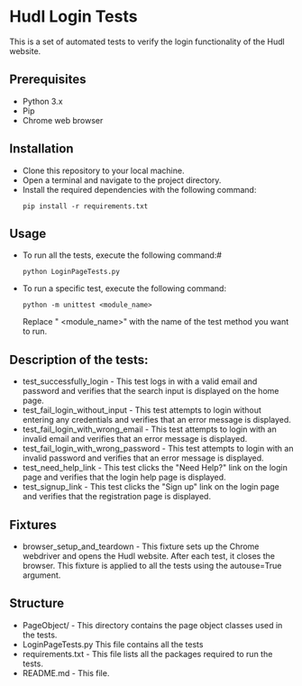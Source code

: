 # Hudl Login Tests
This is a set of automated tests to verify the login functionality of the Hudl website.

## Prerequisites
   - Python 3.x 
   - Pip 
   - Chrome web browser


## Installation
   - Clone this repository to your local machine.
   - Open a terminal and navigate to the project directory.
   - Install the required dependencies with the following command:
        ```
        pip install -r requirements.txt
        ```


## Usage
- To run all the tests, execute the following command:#
    ```
    python LoginPageTests.py
    ```
- To run a specific test, execute the following command:
    ```
    python -m unittest <module_name>
    ```
    Replace " <module_name>" with the name of the test method you want to run.

## Description of the tests:
 - test_successfully_login - This test logs in with a valid email and password and verifies that the search input is displayed on the home page.
 - test_fail_login_without_input - This test attempts to login without entering any credentials and verifies that an error message is displayed.
 - test_fail_login_with_wrong_email - This test attempts to login with an invalid email and verifies that an error message is displayed.
 - test_fail_login_with_wrong_password - This test attempts to login with an invalid password and verifies that an error message is displayed.
 - test_need_help_link - This test clicks the "Need Help?" link on the login page and verifies that the login help page is displayed.
 - test_signup_link - This test clicks the "Sign up" link on the login page and verifies that the registration page is displayed.

## Fixtures
- browser_setup_and_teardown - This fixture sets up the Chrome webdriver and opens the Hudl website. After each test, it closes the browser. This fixture is applied to all the tests using the autouse=True argument.

## Structure
- PageObject/ - This directory contains the page object classes used in the tests.
- LoginPageTests.py This file contains all the tests
- requirements.txt - This file lists all the packages required to run the tests.
- README.md - This file.
